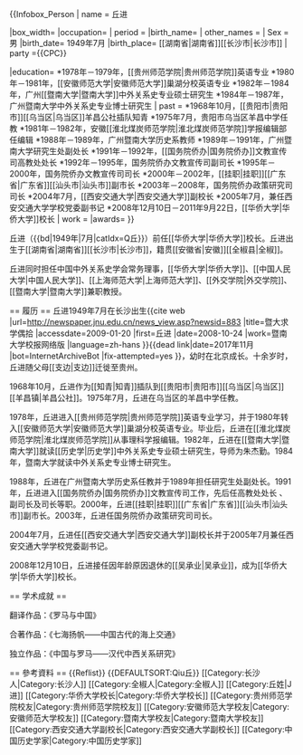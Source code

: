 
{{Infobox_Person
| name = 丘进

|box_width= 
|occupation= 
| period = 
|birth_name=
| other_names =
| Sex = 男
|birth_date= 1949年7月
|birth_place= [[湖南省|湖南省]][[长沙市|长沙市]]
| party ={{CPC}}

|education= 
*1978年－1979年，[[贵州师范学院|贵州师范学院]]英语专业
*1980年－1981年，[[安徽师范大学|安徽师范大学]]巢湖分校英语专业
*1982年－1984年，广州[[暨南大学|暨南大学]]中外关系史专业硕士研究生
*1984年－1987年，广州暨南大学中外关系史专业博士研究生
| past = 
*1968年10月，[[贵阳市|贵阳市]][[乌当区|乌当区]]羊昌公社插队知青
*1975年7月，贵阳市乌当区羊昌中学任教
*1981年－1982年，安徽[[淮北煤炭师范学院|淮北煤炭师范学院]]学报编辑部任编辑
*1988年－1989年，广州暨南大学历史系教师
*1989年－1991年，广州暨南大学研究生处副处长
*1991年－1992年，[[国务院侨办|国务院侨办]]文教宣传司高教处处长
*1992年－1995年，国务院侨办文教宣传司副司长
*1995年－2000年，国务院侨办文教宣传司司长
*2000年－2002年，[[挂职|挂职]][[广东省|广东省]][[汕头市|汕头市]]副市长
*2003年－2008年，国务院侨办政策研究司司长
*2004年7月，[[西安交通大学|西安交通大学]]副校长
*2005年7月，兼任西安交通大学学校党委副书记
*2008年12月10日－2011年9月22日，[[华侨大学|华侨大学]]校长
| work =
|awards=
}}

丘进（{{bd|1949年|7月|catIdx=Q丘}}）前任[[华侨大学|华侨大学]]校长。丘进出生于[[湖南省|湖南省]][[长沙市|长沙市]]，籍贯[[安徽省|安徽]][[全椒县|全椒]]。

丘进同时担任中国中外关系史学会常务理事，[[华侨大学|华侨大学]]、[[中国人民大学|中国人民大学]]、[[上海师范大学|上海师范大学]]、[[外交学院|外交学院]]、[[暨南大学|暨南大学]]兼职教授。

== 履历 ==
丘进1949年7月在长沙出生<ref>{{cite web |url=http://newspaper.jnu.edu.cn/news_view.asp?newsid=883 |title=暨大求学偶拾 |accessdate=2009-01-20 |first=丘进 |date=2008-10-24 |work=暨南大学校报网络版 |language=zh-hans }}{{dead link|date=2017年11月 |bot=InternetArchiveBot |fix-attempted=yes }}</ref>，幼时在北京成长。十余岁时，丘进随父母[[支边|支边]]迁徙至贵州。

1968年10月，丘进作为[[知青|知青]]插队到[[贵阳市|贵阳市]][[乌当区|乌当区]][[羊昌镇|羊昌公社]]。1975年7月，丘进在乌当区的羊昌中学任教。

1978年，丘进进入[[贵州师范学院|贵州师范学院]]英语专业学习，并于1980年转入[[安徽师范大学|安徽师范大学]]巢湖分校英语专业。毕业后，丘进在[[淮北煤炭师范学院|淮北煤炭师范学院]]从事理科学报编辑。1982年，丘进在[[暨南大学|暨南大学]]就读[[历史学|历史学]]中外关系史专业硕士研究生，导师为朱杰勤。1984年，暨南大学就读中外关系史专业博士研究生。

1988年，丘进在广州暨南大学历史系任教并于1989年担任研究生处副处长。1991年，丘进进入[[国务院侨办|国务院侨办]]文教宣传司工作，先后任高教处处长 、副司长及司长等职。2000年，丘进[[挂职|挂职]][[广东省|广东省]][[汕头市|汕头市]]副市长。2003年，丘进任国务院侨办政策研究司司长。

2004年7月，丘进任[[西安交通大学|西安交通大学]]副校长并于2005年7月兼任西安交通大学学校党委副书记。

2008年12月10日，丘进接任因年龄原因退休的[[吴承业|吴承业]]，成为[[华侨大学|华侨大学]]校长。

== 学术成就 ==

翻译作品：《罗马与中国》

合著作品：《七海扬帆——中国古代的海上交通》

独立作品：《中国与罗马——汉代中西关系研究》

== 參考資料 ==
{{Reflist}}
{{DEFAULTSORT:Qiu丘}}
[[Category:长沙人|Category:长沙人]]
[[Category:全椒人|Category:全椒人]]
[[Category:丘姓|J进]]
[[Category:华侨大学校长|Category:华侨大学校长]]
[[Category:贵州师范学院校友|Category:贵州师范学院校友]]
[[Category:安徽师范大学校友|Category:安徽师范大学校友]]
[[Category:暨南大学校友|Category:暨南大学校友]]
[[Category:西安交通大学副校长|Category:西安交通大学副校长]]
[[Category:中国历史学家|Category:中国历史学家]]